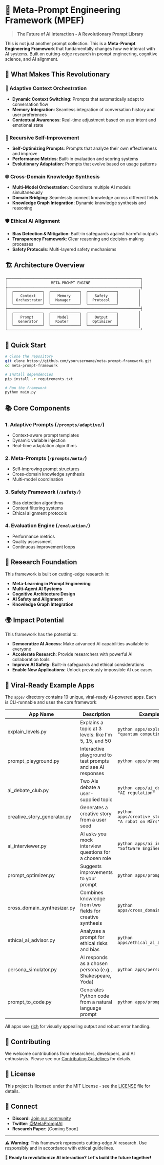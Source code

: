 # 🚀 Meta-Prompt Engineering Framework (MPEF)

> **The Future of AI Interaction - A Revolutionary Prompt Library**

This is not just another prompt collection. This is a **Meta-Prompt Engineering Framework** that fundamentally changes how we interact with AI systems. Built on cutting-edge research in prompt engineering, cognitive science, and AI alignment.

## 🌟 What Makes This Revolutionary

### 🧠 Adaptive Context Orchestration
- **Dynamic Context Switching**: Prompts that automatically adapt to conversation flow
- **Memory Integration**: Seamless integration of conversation history and user preferences
- **Contextual Awareness**: Real-time adjustment based on user intent and emotional state

### 🔄 Recursive Self-Improvement
- **Self-Optimizing Prompts**: Prompts that analyze their own effectiveness and improve
- **Performance Metrics**: Built-in evaluation and scoring systems
- **Evolutionary Adaptation**: Prompts that evolve based on usage patterns

### 🌐 Cross-Domain Knowledge Synthesis
- **Multi-Model Orchestration**: Coordinate multiple AI models simultaneously
- **Domain Bridging**: Seamlessly connect knowledge across different fields
- **Knowledge Graph Integration**: Dynamic knowledge synthesis and reasoning

### 🛡️ Ethical AI Alignment
- **Bias Detection & Mitigation**: Built-in safeguards against harmful outputs
- **Transparency Framework**: Clear reasoning and decision-making processes
- **Safety Protocols**: Multi-layered safety mechanisms

## 🏗️ Architecture Overview

```
┌─────────────────────────────────────────────────────────────┐
│                    META-PROMPT ENGINE                       │
├─────────────────────────────────────────────────────────────┤
│  ┌─────────────┐  ┌─────────────┐  ┌─────────────┐         │
│  │   Context   │  │   Memory    │  │   Safety    │         │
│  │ Orchestrator│  │  Manager    │  │  Protocol   │         │
│  └─────────────┘  └─────────────┘  └─────────────┘         │
├─────────────────────────────────────────────────────────────┤
│  ┌─────────────┐  ┌─────────────┐  ┌─────────────┐         │
│  │   Prompt    │  │   Model     │  │   Output    │         │
│  │  Generator  │  │  Router     │  │  Optimizer  │         │
│  └─────────────┘  └─────────────┘  └─────────────┘         │
└─────────────────────────────────────────────────────────────┘
```

## 🚀 Quick Start

```bash
# Clone the repository
git clone https://github.com/yourusername/meta-prompt-framework.git
cd meta-prompt-framework

# Install dependencies
pip install -r requirements.txt

# Run the framework
python main.py
```

## 📚 Core Components

### 1. **Adaptive Prompts** (`/prompts/adaptive/`)
- Context-aware prompt templates
- Dynamic variable injection
- Real-time adaptation algorithms

### 2. **Meta-Prompts** (`/prompts/meta/`)
- Self-improving prompt structures
- Cross-domain knowledge synthesis
- Multi-model coordination

### 3. **Safety Framework** (`/safety/`)
- Bias detection algorithms
- Content filtering systems
- Ethical alignment protocols

### 4. **Evaluation Engine** (`/evaluation/`)
- Performance metrics
- Quality assessment
- Continuous improvement loops

## 🔬 Research Foundation

This framework is built on cutting-edge research in:
- **Meta-Learning in Prompt Engineering**
- **Multi-Agent AI Systems**
- **Cognitive Architecture Design**
- **AI Safety and Alignment**
- **Knowledge Graph Integration**

## 🌍 Impact Potential

This framework has the potential to:
- **Democratize AI Access**: Make advanced AI capabilities available to everyone
- **Accelerate Research**: Provide researchers with powerful AI collaboration tools
- **Improve AI Safety**: Built-in safeguards and ethical considerations
- **Enable New Applications**: Unlock previously impossible AI use cases

## 🦄 Viral-Ready Example Apps

The `apps/` directory contains 10 unique, viral-ready AI-powered apps. Each is CLI-runnable and uses the core framework:

| App Name                   | Description                                                      | Example Usage                                  |
|---------------------------|------------------------------------------------------------------|------------------------------------------------|
| explain_levels.py          | Explains a topic at 3 levels: like I'm 5, 15, and 50             | `python apps/explain_levels.py "quantum computing"` |
| prompt_playground.py       | Interactive playground to test prompts and see AI responses       | `python apps/prompt_playground.py`             |
| ai_debate_club.py          | Two AIs debate a user-supplied topic                             | `python apps/ai_debate_club.py "AI regulation"`     |
| creative_story_generator.py| Generates a creative story from a user seed                      | `python apps/creative_story_generator.py "A robot on Mars"` |
| ai_interviewer.py          | AI asks you mock interview questions for a chosen role           | `python apps/ai_interviewer.py "Software Engineer"`  |
| prompt_optimizer.py        | Suggests improvements to your prompt                             | `python apps/prompt_optimizer.py`               |
| cross_domain_synthesizer.py| Combines knowledge from two fields for creative synthesis        | `python apps/cross_domain_synthesizer.py`       |
| ethical_ai_advisor.py      | Analyzes a prompt for ethical risks and bias                     | `python apps/ethical_ai_advisor.py`             |
| persona_simulator.py       | AI responds as a chosen persona (e.g., Shakespeare, Yoda)        | `python apps/persona_simulator.py`              |
| prompt_to_code.py          | Generates Python code from a natural language prompt             | `python apps/prompt_to_code.py`                 |

All apps use [rich](https://github.com/Textualize/rich) for visually appealing output and robust error handling.

## 🤝 Contributing

We welcome contributions from researchers, developers, and AI enthusiasts. Please see our [Contributing Guidelines](CONTRIBUTING.md) for details.

## 📄 License

This project is licensed under the MIT License - see the [LICENSE](LICENSE) file for details.

## 🔗 Connect

- **Discord**: [Join our community](https://discord.gg/meta-prompt)
- **Twitter**: [@MetaPromptAI](https://twitter.com/MetaPromptAI)
- **Research Paper**: [Coming Soon]

---

**⚠️ Warning**: This framework represents cutting-edge AI research. Use responsibly and in accordance with ethical guidelines.

**🚀 Ready to revolutionize AI interaction? Let's build the future together!** 